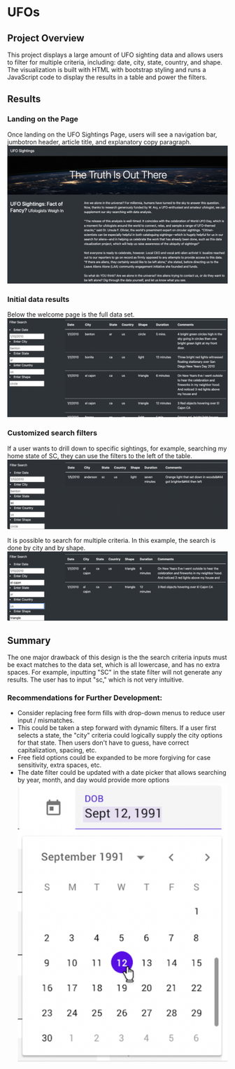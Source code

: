 # UFOs

## Project Overview
This project displays a large amount of UFO sighting data and allows users to filter for multiple criteria, including: date, city, state, country, and shape. The visualization is built with HTML with bootstrap styling and runs a JavaScript code to display the results in a table and power the filters.

## Results
### Landing on the Page
Once landing on the UFO Sightings Page, users will see a navigation bar, jumbotron header, article title, and explanatory copy paragraph.
![Welcome](static/images/1_Welcome.png)

### Initial data results
Below the welcome page is the full data set. 
![Data](static/images/2_Data.png)

### Customized search filters
If a user wants to drill down to specific sightings, for example, searching my home state of SC, they can use the filters to the left of the table.
![Single Search](static/images/3_Single_Search.png)

It is possible to search for multiple criteria. In this example, the search is done by city and by shape.
![Multi Search](static/images/4_Multiple_Search.png)

## Summary 
The one major drawback of this design is the the search criteria inputs must be exact matches to the data set, which is all lowercase, and has no extra spaces. For example, inputting "SC" in the state filter will not generate any results. The user has to input "sc," which is not very intuitive.  

### Recommendations for Further Development: 
- Consider replacing free form fills with drop-down menus to reduce user input / mismatches. 
- This could be taken a step forward with dynamic filters. If a user first selects a state, the "city" criteria could logically supply the city options for that state. Then users don't have to guess, have correct capitalization, spacing, etc. 
- Free field options could be expanded to be more forgiving for case sensitivity, extra spaces, etc.
- The date filter could be updated with a date picker that allows searching by year, month, and day would provide more options <br> ![Date Picker](static/images/Date_Picker.png)

